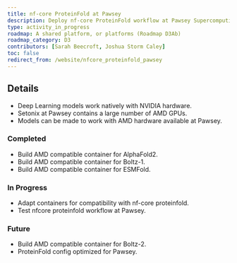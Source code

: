 ```yaml
---
title: nf-core ProteinFold at Pawsey
description: Deploy nf-core ProteinFold workflow at Pawsey Supercomputing Research Centre.
type: activity_in_progress
roadmap: A shared platform, or platforms (Roadmap D3Ab)
roadmap_category: D3
contributors: [Sarah Beecroft, Joshua Storm Caley]
toc: false
redirect_from: /website/nfcore_proteinfold_pawsey
---
```


## Details

- Deep Learning models work natively with NVIDIA hardware.
- Setonix at Pawsey contains a large number of AMD GPUs.
- Models can be made to work with AMD hardware available at Pawsey.

### Completed

- Build AMD compatible container for AlphaFold2.
- Build AMD compatible container for Boltz-1.
- Build AMD compatible container for ESMFold.

### In Progress

- Adapt containers for compatibility with nf-core proteinfold.
- Test nfcore proteinfold workflow at Pawsey.

### Future

- Build AMD compatible container for Boltz-2.
- ProteinFold config optimized for Pawsey.